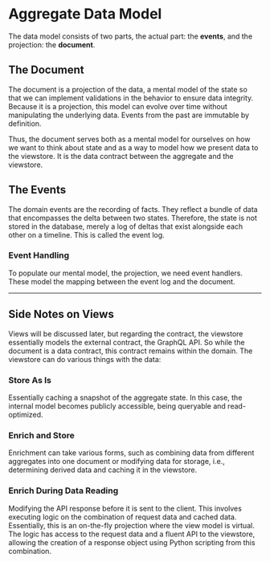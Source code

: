 # Aggregate Data Model

The data model consists of two parts, the actual part: the **events**, and the projection: the **document**.

## The Document

The document is a projection of the data, a mental model of the state so that we can implement validations in the
behavior to ensure data integrity. Because it is a projection, this model can evolve over time without manipulating the
underlying data. Events from the past are immutable by definition.

Thus, the document serves both as a mental model for ourselves on how we want to think about state and as a way to model
how we present data to the viewstore. It is the data contract between the aggregate and the viewstore.

## The Events

The domain events are the recording of facts. They reflect a bundle of data that encompasses the delta between two
states. Therefore, the state is not stored in the database, merely a log of deltas that exist alongside each other on a
timeline. This is called the event log.

### Event Handling

To populate our mental model, the projection, we need event handlers. These model the mapping between the event log and
the document.

----

## Side Notes on Views

Views will be discussed later, but regarding the contract, the viewstore essentially models the external contract, the
GraphQL API. So while the document is a data contract, this contract remains within the domain. The viewstore can do
various things with the data:

### Store As Is

Essentially caching a snapshot of the aggregate state. In this case, the internal model becomes publicly accessible,
being queryable and read-optimized.

### Enrich and Store

Enrichment can take various forms, such as combining data from different aggregates into one document or modifying data
for storage, i.e., determining derived data and caching it in the viewstore.

### Enrich During Data Reading

Modifying the API response before it is sent to the client. This involves executing logic on the combination of request
data and cached data. Essentially, this is an on-the-fly projection where the view model is virtual. The logic has
access to the request data and a fluent API to the viewstore, allowing the creation of a response object using Python
scripting from this combination.